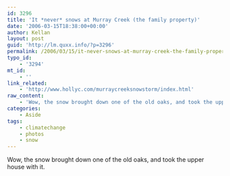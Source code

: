 ```yaml
---
id: 3296
title: 'It *never* snows at Murray Creek (the family property)'
date: '2006-03-15T18:38:00+00:00'
author: Kellan
layout: post
guid: 'http://lm.quxx.info/?p=3296'
permalink: /2006/03/15/it-never-snows-at-murray-creek-the-family-property/
typo_id:
    - '3294'
mt_id:
    - ''
link_related:
    - 'http://www.hollyc.com/murraycreeksnowstorm/index.html'
raw_content:
    - 'Wow, the snow brought down one of the old oaks, and took the upper house with it.'
categories:
    - Aside
tags:
    - climatechange
    - photos
    - snow
---
```


Wow, the snow brought down one of the old oaks, and took the upper house with it.